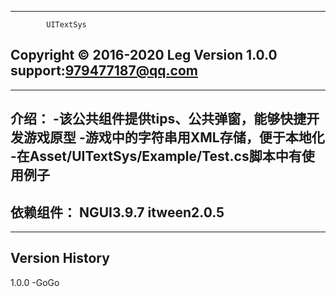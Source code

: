 ----------------------------------------------
            UITextSys
 Copyright © 2016-2020 Leg
            Version 1.0.0
          support:979477187@qq.com
----------------------------------------------
-----------------------------
介绍：
-该公共组件提供tips、公共弹窗，能够快捷开发游戏原型
-游戏中的字符串用XML存储，便于本地化
-在Asset/UITextSys/Example/Test.cs脚本中有使用例子
-----------------------------
依赖组件：
NGUI3.9.7
itween2.0.5
-----------------------------
-----------------
 Version History
-----------------

1.0.0
-GoGo
